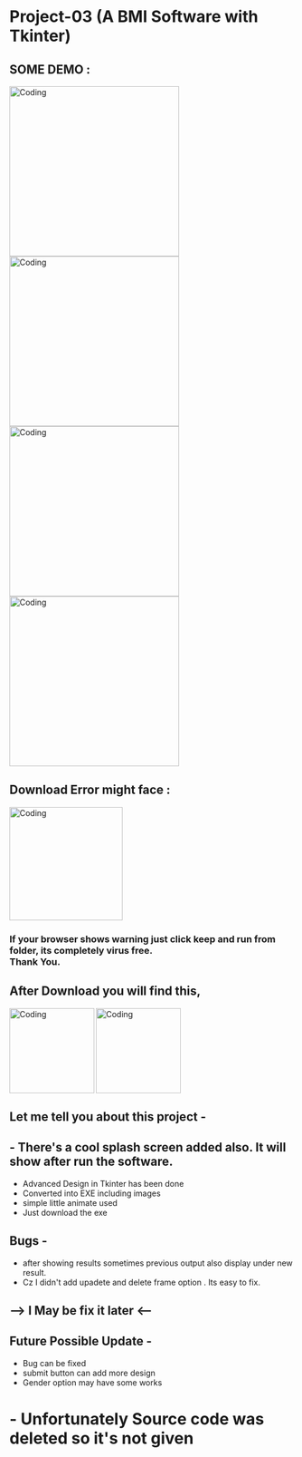 # Project-03 (A BMI Software with Tkinter)


<h2>SOME DEMO :</h2>
<div class="image-container">
<p>
    <img alt="Coding" width="300" src="https://raw.githubusercontent.com/emhash/Mini-Project-Python_2022/main/003_Advanced_BMI_App(Tkinter)/Demo/001.png">
    <img  alt="Coding" width="300" src="https://raw.githubusercontent.com/emhash/Mini-Project-Python_2022/main/003_Advanced_BMI_App(Tkinter)/Demo/002.png">
    <img  alt="Coding" width="300" src="https://raw.githubusercontent.com/emhash/Mini-Project-Python_2022/main/003_Advanced_BMI_App(Tkinter)/Demo/003.png">
    <img  alt="Coding" width="300" src="https://raw.githubusercontent.com/emhash/Mini-Project-Python_2022/main/003_Advanced_BMI_App(Tkinter)/Demo/005.png">
</p>

</div>


## Download Error might face :
<p><img alt="Coding" width="200" src="https://raw.githubusercontent.com/emhash/Mini-Project-Python_2022/main/003_Advanced_BMI_App(Tkinter)/Demo/008.png">


### If your browser shows warning just click keep and run from folder, its completely virus free.<br> Thank You.
## After Download you will find this,

<div>
<img align='left' alt="Coding" width="150" src="https://raw.githubusercontent.com/emhash/Mini-Project-Python_2022/main/003_Advanced_BMI_App(Tkinter)/Demo/007.png">
<img  alt="Coding" width="150" src="https://raw.githubusercontent.com/emhash/Mini-Project-Python_2022/main/003_Advanced_BMI_App(Tkinter)/Demo/004.png">
</div>

<div>
<h2> Let me tell you about this project - </h2>
<h2> 
- There's a cool splash screen added also. It will show after run the software.
</h2>

- Advanced Design in Tkinter has been done
- Converted into EXE including images
- simple little animate used
- Just download the exe

## Bugs -
- after showing results sometimes previous output also display under new result. 
- Cz I didn't add upadete and delete frame option . Its easy to fix.
## --> I May be fix it later <--

## Future Possible Update -
- Bug can be fixed
- submit button can add more design
- Gender option may have some works


<h1> - Unfortunately Source code was deleted so it's not given</h1>
</div>
